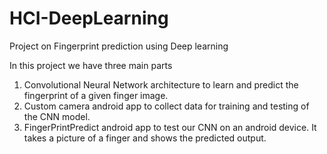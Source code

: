 # HCI-DeepLearning
Project on Fingerprint prediction using Deep learning

In this project we have three main parts
1) Convolutional Neural Network architecture to learn and predict the fingerprint of a given finger image.
2) Custom camera android app to collect data for training and testing of the CNN model.
3) FingerPrintPredict android app to test our CNN on an android device. It takes a picture of a finger and shows the predicted output.

